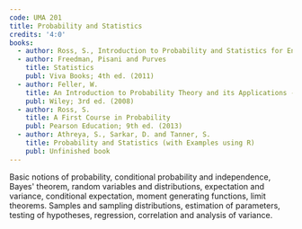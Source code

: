 ```yaml
---
code: UMA 201
title: Probability and Statistics
credits: '4:0'
books:
  - author: Ross, S., Introduction to Probability and Statistics for Engineers and Scientists, Academic Press; 4th ed. (2009)
  - author: Freedman, Pisani and Purves
    title: Statistics
    publ: Viva Books; 4th ed. (2011)
  - author: Feller, W.
    title: An Introduction to Probability Theory and its Applications - Vol. 1
    publ: Wiley; 3rd ed. (2008)
  - author: Ross, S.
    title: A First Course in Probability
    publ: Pearson Education; 9th ed. (2013)
  - author: Athreya, S., Sarkar, D. and Tanner, S.
    title: Probability and Statistics (with Examples using R)
    publ: Unfinished book
---
```


Basic notions of probability, conditional probability and independence, Bayes' theorem, random variables and distributions, expectation and variance, conditional expectation, moment generating functions, limit theorems. Samples and sampling distributions, estimation of parameters, testing of hypotheses, regression, correlation and analysis of variance.

